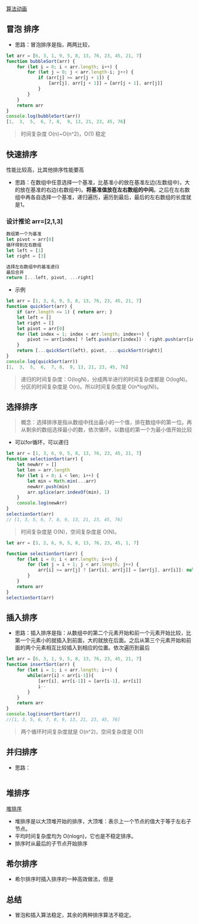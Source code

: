 [算法动画](https://visualgo.net/zh/sorting)

## 冒泡 排序
* 思路：冒泡排序是指，两两比较，
``` js
let arr = [6, 3, 1, 9, 5, 8, 13, 76, 23, 45, 21, 7]
function bubbleSort(arr) {
    for (let i = 0; i < arr.length; i++) {
        for (let j = 0; j < arr.length-i; j++) {
            if (arr[j] >= arr[j + 1]) {
                [arr[j], arr[j + 1]] = [arr[j + 1], arr[j]]
            }
        }
    }
    return arr
}
console.log(bubbleSort(arr))
[1,  3,  5,  6, 7, 8,  9, 13, 21, 23, 45, 76]
```
> 时间复杂度 O(n)~O(n^2)，O(1) 稳定


## 快速排序
性能比较高，比其他排序性能要高
* 思路：在数组中任意选择一个基准，比基准小的放在基准左边(左数组中)，大的放在基准的右边(右数组中)。**将基准值放在左右数组的中间**。之后在左右数组中再各自选择一个基准，递归遍历，遍历到最后，最后的左右数组的长度就是1。
### 设计推论 arr=[2,1,3]
``` js
数组第一个为基准 
let pivot = arr[0]
循环得到左右数组
let left = [1]
let right = [3]

选择左右数组中的基准递归
最后合并
return [...left, pivot, ...right]
```

* 示例
``` js
let arr = [1, 3, 6, 9, 5, 8, 13, 76, 23, 45, 21, 7]
function quickSort(arr) {
    if (arr.length <= 1) { return arr; }
    let left = []
    let right = []
    let pivot = arr[0]
    for (let index = 1; index < arr.length; index++) {
        pivot >= arr[index] ? left.push(arr[index]) : right.push(arr[index])
    }
    return [...quickSort(left), pivot, ...quickSort(right)] 
}
console.log(quickSort(arr))
[1,  3,  5,  6,  7, 8,  9, 13, 21, 23, 45, 76]
```
> 递归的时间复杂度：O(logN)，分成两半进行的时间复杂度都是 O(logN)。分区的时间复杂度是 O(n)。所以时间复杂度是 O(n*log(N))。


## 选择排序
> 概念：选择排序是指从数组中找出最小的一个值，排在数组中的第一位。再从剩余的数组选择最小的数，依次循环。以数组的第一个为最小值开始比较
* 可以for循环，可以递归
``` js
let arr = [1, 3, 6, 9, 5, 8, 13, 76, 23, 45, 21, 7]
function selectionSort(arr) {
    let newArr = []
    let len = arr.length
    for (let i = 0; i < len; i++) {
        let min = Math.min(...arr)
        newArr.push(min)
        arr.splice(arr.indexOf(min), 1)
    }
    console.log(newArr)
}
selectionSort(arr)
// [1, 3, 5, 6, 7, 8, 9, 13, 21, 23, 45, 76]
```
> 时间复杂度是 O(N)，空间复杂度是 O(N)。
``` js
let arr = [3, 2, 6, 9, 5, 8, 13, 76, 23, 45, 1, 7]

function selectionSort(arr) {
    for (let i = 0; i < arr.length; i++) {
        for (let j = i + 1; j < arr.length; j++) {
            arr[i] >= arr[j] ? [arr[i], arr[j]] = [arr[j], arr[i]]: null
        }
    }
    return arr
}
selectionSort(arr)
```

## 插入排序
* 思路：插入排序是指：从数组中的第二个元素开始和前一个元素开始比较，比第一个元素小的就插入到前面，大的就放在后面。之后从第三个元素开始和前面的两个元素相互比较插入到相应的位置。依次遍历到最后
``` js
let arr = [6, 3, 1, 9, 5, 8, 13, 76, 23, 45, 21, 7]
function insertSort(arr) {
    for (let i = 1; i < arr.length; i++) {
        while(arr[i] < arr[i-1]){
            [arr[i], arr[i-1]] = [arr[i-1], arr[i]]
            i--
        }
    }
    return arr
}
console.log(insertSort(arr))
//[1, 3, 5, 6, 7, 8, 9, 13, 21, 23, 45, 76]
```
> 两个循环时间复杂度就是 O(n^2)，空间复杂度是 O(1)

## 并归排序
* 思路：
``` js


```

## 堆排序
[堆排序](https://www.nowcoder.com/test/question/done?tid=45978717&qid=372707#summary)
* 堆排序是以大顶堆开始的排序，大顶堆：表示上一个节点的值大于等于左右子节点。
* 平均时间复杂度均为 O(nlogn)，它也是不稳定排序。
* 排序时从最后的子节点开始排序

## 希尔排序
* 希尔排序时插入排序的一种高效做法，但是



## 总结
* 冒泡和插入算法稳定，其余的两种排序算法不稳定。






